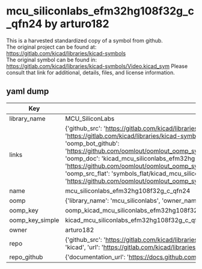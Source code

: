 # mcu_siliconlabs_efm32hg108f32g_c_qfn24 by arturo182  
This is a harvested standardized copy of a symbol from github.  
The original project can be found at:  
https://gitlab.com/kicad/libraries/kicad-symbols  
The original symbol can be found in:
https://gitlab.com/kicad/libraries/kicad-symbols/Video.kicad_sym
Please consult that link for additional, details, files, and license information.  
## yaml dump  
| Key | Value |  
| --- | --- |  
| library_name | MCU_SiliconLabs |  
| links | {'github_src': 'https://gitlab.com/kicad/libraries/kicad-symbols/Video.kicad_sym', 'github_src_repo': 'https://gitlab.com/kicad/libraries/kicad-symbols', 'oomp_bot': 'kicad_mcu_siliconlabs_efm32hg108f32g_c_qfn24/working', 'oomp_bot_github': 'https://github.com/oomlout/oomlout_oomp_symbol_bot/tree/main/kicad_mcu_siliconlabs_efm32hg108f32g_c_qfn24/working', 'oomp_doc': 'kicad_mcu_siliconlabs_efm32hg108f32g_c_qfn24/working', 'oomp_doc_github': 'https://github.com/oomlout/oomlout_oomp_symbol_doc/tree/main/kicad_mcu_siliconlabs_efm32hg108f32g_c_qfn24/working', 'oomp_src_flat': 'symbols_flat/kicad_mcu_siliconlabs_efm32hg108f32g_c_qfn24/working', 'oomp_src_flat_github': 'https://github.com/oomlout/oomlout_oomp_symbol_src/tree/main/kicad_mcu_siliconlabs_efm32hg108f32g_c_qfn24/working'} |  
| name | mcu_siliconlabs_efm32hg108f32g_c_qfn24 |  
| oomp | {'library_name': 'mcu_siliconlabs', 'owner_name': 'kicad', 'symbol_name': 'mcu_siliconlabs_efm32hg108f32g_c_qfn24'} |  
| oomp_key | oomp_kicad_mcu_siliconlabs_efm32hg108f32g_c_qfn24 |  
| oomp_key_simple | kicad_mcu_siliconlabs_efm32hg108f32g_c_qfn24 |  
| owner | arturo182 |  
| repo | {'github_src': 'https://gitlab.com/kicad/libraries/kicad-symbols/Video.kicad_sym', 'name': 'libraries/kicad-symbols', 'owner': 'kicad', 'url': 'https://gitlab.com/kicad/libraries/kicad-symbols'} |  
| repo_github | {'documentation_url': 'https://docs.github.com/rest/repos/repos#get-a-repository', 'message': 'Not Found'} |  

